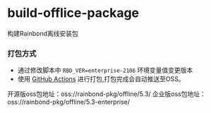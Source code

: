 # build-offlice-package
构建Rainbond离线安装包

### 打包方式

- 通过修改脚本中 `RBD_VER=enterprise-2106` 环境变量值变更版本
- 使用 [GitHub Actions](https://github.com/goodrain/build-offlice-package/actions/workflows/release-offline-package.yml) 进行打包,打包完成会自动推送至OSS。


开源版oss包地址：oss://rainbond-pkg/offline/5.3/
企业版oss包地址：oss://rainbond-pkg/offline/5.3-enterprise/
